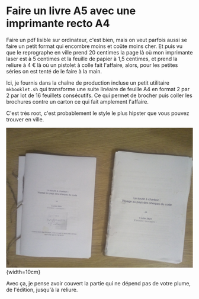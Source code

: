 # Faire un livre A5 avec une imprimante recto A4

Faire un pdf lisible sur ordinateur, c'est bien, mais on veut parfois aussi se
faire un petit format qui encombre moins et coûte moins cher. Et puis vu que le
reprographe en ville prend 20 centimes la page là où mon imprimante laser est à
5 centimes et la feuille de papier à 1,5 centimes, et prend la reliure à 4 € là
où un pistolet à colle fait l'affaire, alors, pour les petites séries on est
tenté de le faire à la main.

Ici, je fournis dans la chaîne de production incluse un petit utilitaire
`mkbooklet.sh` qui transforme une suite linéaire de feuille A4 en format 2 par 2
par lot de 16 feuillets consécutifs. Ce qui permet de brocher puis coller les
brochures contre un carton ce qui fait amplement l'affaire.

C'est très root, c'est probablement le style le plus hipster que vous pouvez
trouver en ville.

![Voici un exemple de livre fini](./img/fini.jpg){width=10cm}


Avec ça, je pense avoir couvert la partie qui ne dépend pas de votre plume, de
l'édition, jusqu'à la reliure.

